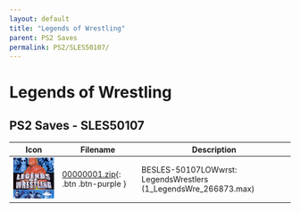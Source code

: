 ```yaml
---
layout: default
title: "Legends of Wrestling"
parent: PS2 Saves
permalink: PS2/SLES50107/
---
```

# Legends of Wrestling

## PS2 Saves - SLES50107

| Icon | Filename | Description |
|------|----------|-------------|
| ![Legends of Wrestling](icon0.png) | [00000001.zip](00000001.zip){: .btn .btn-purple } | BESLES-50107LOWwrst: LegendsWrestlers (1_LegendsWre_266873.max) |
